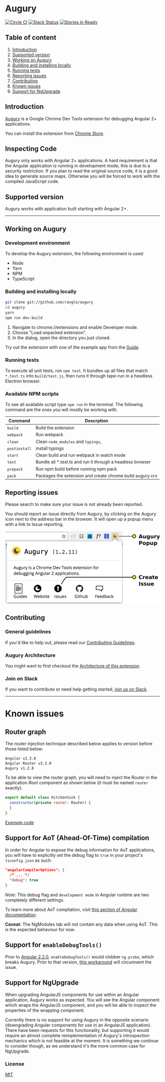# Augury

[![Circle CI](https://circleci.com/gh/rangle/augury.svg?style=svg)](https://circleci.com/gh/rangle/augury) [![Slack Status](https://augury-slack.herokuapp.com/badge.svg)](https://augury-slack.herokuapp.com)
[![Stories in Ready](https://badge.waffle.io/rangle/augury.svg?label=ready&title=Ready)](https://waffle.io/rangle/augury)

## Table of content
1. [Introduction](#introduction)
1. [Supported version](#supported-version)
1. [Working on Augury](#working-on-augury)
1. [Building and installing locally](#building-and-installing-locally)
1. [Running tests](#running-tests)
1. [Reporting issues](#reporting-issues)
1. [Contributing](#contributing)
1. [Known issues](#known-issues)
1. [Support for NgUpgrade](#support-for-ngupgrade)

## Introduction

[Augury](https://augury.angular.io/) is a Google Chrome Dev Tools extension for debugging Angular 2+ applications.

You can install the extension from [Chrome Store](https://chrome.google.com/webstore/detail/augury/elgalmkoelokbchhkhacckoklkejnhcd).

## Inspecting Code

Augury only works with Angular 2+ applications. A hard requirement is that the Angular application is running in development mode, this is due to a security restriction. If you plan to read the original source code, it is a good idea to generate source maps. Otherwise you will be forced to work with the compiled JavaScript code.

## Supported version

Augury works with application built starting with Angular 2+.

---
## Working on Augury

### Development environment

To develop the Augury extension, the following environment is used:

* Node
* Yarn
* NPM
* TypeScript

### Building and installing locally

```bash
git clone git://github.com/rangle/augury
cd augury
yarn
npm run dev-build
```

1. Navigate to chrome://extensions and enable Developer mode.
1. Choose "Load unpacked extension".
1. In the dialog, open the directory you just cloned.

Try out the extension with one of the example app from the [Guide](https://augury.angular.io/pages/guides/).

### Running tests

To execute all unit tests, run `npm test`. It bundles up all files that match `*.test.ts` into `build/test.js`, then runs it through tape-run in a headless Electron browser.

### Available NPM scripts

To see all available script type `npm run` in the terminal. The following command are the ones you will mostly be working with.

Command|Descrption
-------|----------
`build`|Build the extension
`webpack`|Run webpack
`clean`|Clean `node_modules` and `typings`,
`postinstall`|install typings
`start`|Clean build and run webpack in watch mode
`test`|Bundle all *.test.ts and run it through a headless browser
`prepack`|Run npm build before running npm pack
`pack`|Packages the extension and create chrome build augury.crx

## Reporting issues

Please search to make sure your issue is not already been reported.

You should report an issue directly from Augury, by clicking on the Augury icon next to the address bar in the browser. It will open up a popup menu with a link to Issue reporting.

![Image Issue reporting](images/augury-popup-icon.png)

## Contributing

### General guidelines

If you'd like to help out, please read our [Contributing Guidelines](https://augury.angular.io/pages/guides/contribute.html).

### Augury Architecture

You might want to first checkout the [Architecture of this extension](https://augury.angular.io/pages/guides/architecture.html).

### Join on Slack

If you want to contribute or need help getting started, [join us on Slack](https://augury-slack.herokuapp.com).

---

# Known issues

## Router graph

The router injection technique described below applies to version before those listed below:

```
Angular v2.3.0
Angular Router v3.3.0
Augury v1.2.8
```


To be able to view the router graph, you will need to inject the Router in the application _Root_ component as shown below (it must be named `router` exactly).

```js
export default class KitchenSink {
  constructor(private router: Router) {
  }
}
```

[Example code](https://github.com/rangle/augury/blob/dev/example-apps/kitchen-sink-example/source/containers/kitchen-sink.ts#L75)

## Support for AoT (Ahead-Of-Time) compilation

In order for Angular to expose the debug information for AoT applications, you will have to explicitly set the debug flag to `true` in your project's `tsconfig.json` as such:

```json
"angularCompilerOptions": {
  /* ... */
  "debug": true
}
```

_Note_: This debug flag and `development mode` in Angular runtime are two completely different settings.

To learn more about AoT compilation, visit [this section of Angular documentation](https://angular.io/docs/ts/latest/cookbook/aot-compiler.html).

**Caveat:** The NgModules tab will not contain any data when using AoT. This is the expected behaviour for now.

## Support for `enableDebugTools()`

Prior to [Angular 2.2.0](https://github.com/angular/angular/blob/master/CHANGELOG.md#220-upgrade-firebooster-2016-11-14), `enableDebugTools()` would clobber `ng.probe`, which breaks Augury. Prior to that version, [this workaround](https://github.com/AngularClass/angular2-webpack-starter/blob/dbb7d10e6e84b8e88116d957f0047b422ab807c1/src/app/environment.ts#L28...L36) will circumvent the issue.

## Support for NgUpgrade

When upgrading AngularJS components for use within an Angular application, Augury works as expected. You will see the Angular component which wraps the AngularJS component, and you will be able to inspect the properties of the wrapping component.

Currently there is no support for using Augury in the opposite scenario (downgrading Angular components for use in an AngularJS application). There have been requests for this functionality, but supporting it would require an almost complete reimplementation of Augury's introspection mechanics which is not feasible at the moment. It is something we continue to consider though, as we understand it's the more common case for NgUpgrade.

### License
[MIT](LICENSE)
